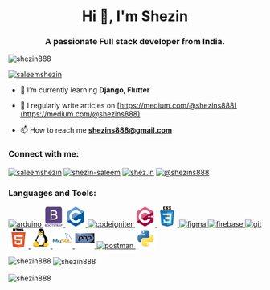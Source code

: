 <h1 align="center">Hi 👋, I'm Shezin</h1>
<h3 align="center">A passionate Full stack developer from India.</h3>

<p align="left"> <img src="https://komarev.com/ghpvc/?username=shezin888&label=Profile%20views&color=0e75b6&style=flat" alt="shezin888" /> </p>

<p align="left"> <a href="https://twitter.com/saleemshezin" target="blank"><img src="https://img.shields.io/twitter/follow/saleemshezin?logo=twitter&style=for-the-badge" alt="saleemshezin" /></a> </p>

- 🌱 I’m currently learning **Django, Flutter**

- 📝 I regularly write articles on [https://medium.com/@shezins888](https://medium.com/@shezins888)

- 📫 How to reach me **shezins888@gmail.com**



<h3 align="left">Connect with me:</h3>
<p align="left">
<a href="https://twitter.com/saleemshezin" target="blank"><img align="center" src="https://img.icons8.com/color/48/000000/twitter--v2.png" alt="saleemshezin" height="30" width="40" /></a>
<a href="https://linkedin.com/in/shezin-saleem" target="blank"><img align="center" src="https://img.icons8.com/color/48/000000/linkedin.png" alt="shezin-saleem" height="30" width="40" /></a>
<a href="https://instagram.com/shez.in" target="blank"><img align="center" src="https://img.icons8.com/color/48/000000/instagram-new.png" alt="shez.in" height="30" width="40" /></a>
<a href="https://medium.com/@shezins888" target="blank"><img align="center" src="https://img.icons8.com/color/48/000000/medium-monogram.png" alt="@shezins888" height="30" width="40" /></a>
</p>

<h3 align="left">Languages and Tools:</h3>
<p align="left"> <a href="https://www.arduino.cc/" target="_blank"> <img src="https://cdn.worldvectorlogo.com/logos/arduino-1.svg" alt="arduino" width="40" height="40"/> </a> <a href="https://getbootstrap.com" target="_blank"> <img src="https://raw.githubusercontent.com/devicons/devicon/master/icons/bootstrap/bootstrap-plain-wordmark.svg" alt="bootstrap" width="40" height="40"/> </a> <a href="https://www.cprogramming.com/" target="_blank"> <img src="https://raw.githubusercontent.com/devicons/devicon/master/icons/c/c-original.svg" alt="c" width="40" height="40"/> </a> <a href="https://codeigniter.com" target="_blank"> <img src="https://cdn.worldvectorlogo.com/logos/codeigniter.svg" alt="codeigniter" width="40" height="40"/> </a> <a href="https://www.w3schools.com/cpp/" target="_blank"> <img src="https://raw.githubusercontent.com/devicons/devicon/master/icons/cplusplus/cplusplus-original.svg" alt="cplusplus" width="40" height="40"/> </a> <a href="https://www.w3schools.com/css/" target="_blank"> <img src="https://raw.githubusercontent.com/devicons/devicon/master/icons/css3/css3-original-wordmark.svg" alt="css3" width="40" height="40"/> </a> <a href="https://www.figma.com/" target="_blank"> <img src="https://www.vectorlogo.zone/logos/figma/figma-icon.svg" alt="figma" width="40" height="40"/> </a> <a href="https://firebase.google.com/" target="_blank"> <img src="https://www.vectorlogo.zone/logos/firebase/firebase-icon.svg" alt="firebase" width="40" height="40"/> </a> <a href="https://git-scm.com/" target="_blank"> <img src="https://www.vectorlogo.zone/logos/git-scm/git-scm-icon.svg" alt="git" width="40" height="40"/> </a> <a href="https://www.w3.org/html/" target="_blank"> <img src="https://raw.githubusercontent.com/devicons/devicon/master/icons/html5/html5-original-wordmark.svg" alt="html5" width="40" height="40"/> </a> <a href="https://www.linux.org/" target="_blank"> <img src="https://raw.githubusercontent.com/devicons/devicon/master/icons/linux/linux-original.svg" alt="linux" width="40" height="40"/> </a> <a href="https://www.mysql.com/" target="_blank"> <img src="https://raw.githubusercontent.com/devicons/devicon/master/icons/mysql/mysql-original-wordmark.svg" alt="mysql" width="40" height="40"/> </a> <a href="https://www.php.net" target="_blank"> <img src="https://raw.githubusercontent.com/devicons/devicon/master/icons/php/php-original.svg" alt="php" width="40" height="40"/> </a> <a href="https://postman.com" target="_blank"> <img src="https://www.vectorlogo.zone/logos/getpostman/getpostman-icon.svg" alt="postman" width="40" height="40"/> </a> <a href="https://www.python.org" target="_blank"> <img src="https://raw.githubusercontent.com/devicons/devicon/master/icons/python/python-original.svg" alt="python" width="40" height="40"/> </a> </p>

<p><img align="left" src="https://github-readme-stats.vercel.app/api/top-langs?username=shezin888&show_icons=true&locale=en&layout=compact&theme=dark" alt="shezin888" /></p>

<p>&nbsp;<img align="center" src="https://github-readme-stats.vercel.app/api?username=shezin888&show_icons=true&locale=en&theme=dracula"" alt="shezin888" /></p>

<p><img align="center" src="https://github-readme-streak-stats.herokuapp.com/?user=shezin888&theme=dark" alt="shezin888" /></p>
